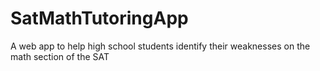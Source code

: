 # SatMathTutoringApp
A web app to help high school students identify their weaknesses on the math section of the SAT
